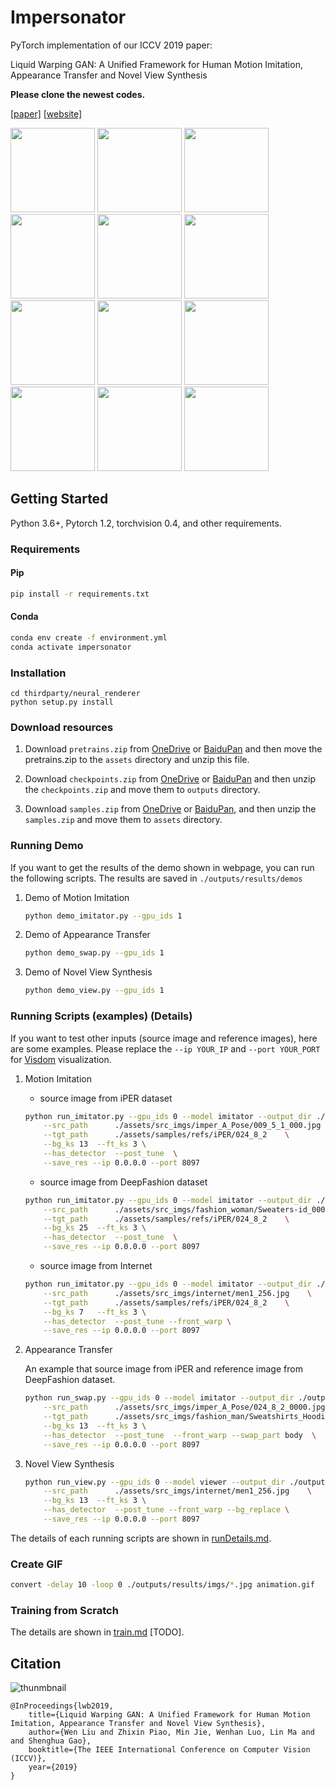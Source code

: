 # Impersonator

PyTorch implementation of our ICCV 2019 paper:

Liquid Warping GAN: A Unified Framework for Human Motion Imitation, Appearance Transfer and Novel View Synthesis

**Please clone the newest codes.**

[[paper]](https://arxiv.org/pdf/1909.12224.pdf) [[website]](https://svip-lab.github.io/project/impersonator)

<p float="center">
	<img src='assets/visuals/motion/Sweaters-id_0000088807_4_full.jpg' width="135"/>
  	<img src='assets/visuals/motion/mixamo_0007_Sweaters-id_0000088807_4_full.gif' width="135"/>
  	<img src='assets/visuals/appearance/Sweaters-id_0000337302_4_full.jpg' width="135"/>
	<img src='assets/visuals/appearance/Sweaters-id_0000337302_4_full.gif' width="135"/>
	<img src='assets/visuals/novel/Jackets_Vests-id_0000071603_4_full.jpg' width="135"/>
    <img src='assets/visuals/novel/Jackets_Vests-id_0000071603_4_full.gif' width="135"/>
    <img src='assets/visuals/motion/009_5_1_000.jpg' width="135"/>    
  	<img src='assets/visuals/motion/mixamo_0031_000.gif' width="135"/>
  	<img src='assets/visuals/appearance/001_19_1_000.jpg' width="135"/>
	<img src='assets/visuals/appearance/001_19_1_000.gif' width="135"/>
	<img src='assets/visuals/novel/novel_3.jpg' width="135"/>
    <img src='assets/visuals/novel/novel_3.gif' width="135"/>
</p>

## Getting Started

Python 3.6+, Pytorch 1.2, torchvision 0.4, and other requirements.

### Requirements

#### Pip

``` bash
pip install -r requirements.txt
```

#### Conda

```bash
conda env create -f environment.yml
conda activate impersonator
```

### Installation

```shell
cd thirdparty/neural_renderer
python setup.py install
```

### Download resources

1. Download `pretrains.zip` from [OneDrive](https://1drv.ms/u/s!AjjUqiJZsj8whLNw4QyntCMsDKQjSg?e=L77Elv) or
[BaiduPan](https://pan.baidu.com/s/11S7Z6Jj3WAfVNxBWyBjW6w) and then move the pretrains.zip to
the `assets` directory and unzip this file.

2. Download `checkpoints.zip` from [OneDrive](https://1drv.ms/u/s!AjjUqiJZsj8whLNyoEh67Uu0LlxquA?e=dkOnhQ) or
[BaiduPan](https://pan.baidu.com/s/1snolk6wphbuHtQ_DeSA06Q) and then
unzip the `checkpoints.zip` and move them to `outputs` directory.

3. Download `samples.zip` from [OneDrive](https://1drv.ms/u/s!AjjUqiJZsj8whLNz4BqnSgqrVwAXoQ?e=bC86db) or
[BaiduPan](https://pan.baidu.com/s/1xAI96709Gvqahq9uYAEXYA), and then
unzip the `samples.zip` and move them to `assets` directory.

### Running Demo

If you want to get the results of the demo shown in webpage, you can run the following scripts.
The results are saved in `./outputs/results/demos`

1. Demo of Motion Imitation

    ```bash
    python demo_imitator.py --gpu_ids 1
    ```

2. Demo of Appearance Transfer

    ```bash
    python demo_swap.py --gpu_ids 1
    ```

3. Demo of Novel View Synthesis

    ```bash
    python demo_view.py --gpu_ids 1
    ```

### Running Scripts (examples) (Details)

If you want to test other inputs (source image and reference images), here are some examples.
Please replace the `--ip YOUR_IP` and `--port YOUR_PORT` for
[Visdom](https://github.com/facebookresearch/visdom) visualization.

1. Motion Imitation
    * source image from iPER dataset

    ```bash
    python run_imitator.py --gpu_ids 0 --model imitator --output_dir ./outputs/results/  \
        --src_path      ./assets/src_imgs/imper_A_Pose/009_5_1_000.jpg    \
        --tgt_path      ./assets/samples/refs/iPER/024_8_2    \
        --bg_ks 13  --ft_ks 3 \
        --has_detector  --post_tune  \
        --save_res --ip 0.0.0.0 --port 8097
    ```

    * source image from DeepFashion dataset

    ```bash
    python run_imitator.py --gpu_ids 0 --model imitator --output_dir ./outputs/results/  \
        --src_path      ./assets/src_imgs/fashion_woman/Sweaters-id_0000088807_4_full.jpg    \
        --tgt_path      ./assets/samples/refs/iPER/024_8_2    \
        --bg_ks 25  --ft_ks 3 \
        --has_detector  --post_tune  \
        --save_res --ip 0.0.0.0 --port 8097
    ```

    * source image from Internet

    ```bash
    python run_imitator.py --gpu_ids 0 --model imitator --output_dir ./outputs/results/  \
        --src_path      ./assets/src_imgs/internet/men1_256.jpg    \
        --tgt_path      ./assets/samples/refs/iPER/024_8_2    \
        --bg_ks 7   --ft_ks 3 \
        --has_detector  --post_tune --front_warp \
        --save_res --ip 0.0.0.0 --port 8097
    ```

2. Appearance Transfer

    An example that source image from iPER and reference image from DeepFashion dataset.

    ```bash
    python run_swap.py --gpu_ids 0 --model imitator --output_dir ./outputs/results/  \
        --src_path      ./assets/src_imgs/imper_A_Pose/024_8_2_0000.jpg    \
        --tgt_path      ./assets/src_imgs/fashion_man/Sweatshirts_Hoodies-id_0000680701_4_full.jpg    \
        --bg_ks 13  --ft_ks 3 \
        --has_detector  --post_tune  --front_warp --swap_part body  \
        --save_res --ip 0.0.0.0 --port 8097
    ```

3. Novel View Synthesis

    ```bash
    python run_view.py --gpu_ids 0 --model viewer --output_dir ./outputs/results/  \
        --src_path      ./assets/src_imgs/internet/men1_256.jpg    \
        --bg_ks 13  --ft_ks 3 \
        --has_detector  --post_tune --front_warp --bg_replace \
        --save_res --ip 0.0.0.0 --port 8097
    ```

The details of each running scripts are shown in [runDetails.md](doc/runDetails.md).

### Create GIF

```bash
convert -delay 10 -loop 0 ./outputs/results/imgs/*.jpg animation.gif
```

### Training from Scratch

The details are shown in [train.md](./doc/train.md) [TODO].

## Citation

![thunmbnail](assets/thumbnail.jpg)

```
@InProceedings{lwb2019,
    title={Liquid Warping GAN: A Unified Framework for Human Motion Imitation, Appearance Transfer and Novel View Synthesis},
    author={Wen Liu and Zhixin Piao, Min Jie, Wenhan Luo, Lin Ma and and Shenghua Gao},
    booktitle={The IEEE International Conference on Computer Vision (ICCV)},
    year={2019}
}
```
